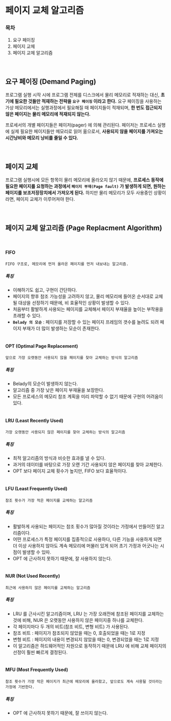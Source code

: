# 페이지 교체 알고리즘
### 목차
1. 요구 페이징
2. 페이지 교체
3. 페이지 교체 알고리즘
<br><br><br>

## 요구 페이징 (Demand Paging)
프로그램 실행 시작 시에 프로그램 전체를 디스크에서 물리 메모리로 적재하는 대신, **초기에 필요한 것들만 적재하는 전략을 `요구 페이징` 이라고 한다.** 요구 페이징을 사용하는 가상 메모리에서는 실행과정에서 필요해질 때 페이지들이 적재되며, **한 번도 접근되지 않은 페이지는 물리 메모리에 적재되지 않는다.**

프로세서의 개별 페이지들은 페이저(pager) 에 의해 관리된다. 페이저는 프로세스 실행에 실제 필요한 페이지들만 메모리로 읽어 옮으로서, **사용되지 않을 페이지를 가져오는 시간낭비와 메모리 낭비를 줄일 수 있다.**
<br><br><br>

## 페이지 교체
프로그램 실행시에 모든 항목이 물리 메모리에 올라오지 않기 때문에, **프로세스 동작에 필요한 페이지를 요청하는 과정에서 `페이지 부재(Page fault)` 가 발생하게 되면, 원하는 페이지를 보조저장장치에서 가져오게 된다.** 하지만 물리 메모리가 모두 사용중인 상황이라면, 페이지 교체가 이루어져야 한다.
<br><br><br>

## 페이지 교체 알고리즘 (Page Replacment Algorithm)
<br>

#### FIFO
```
FIFO 구조로, 메모리에 먼저 올라온 페이지를 먼저 내보내는 알고리즘.
```

##### 특징
- 이해하기도 쉽고, 구현이 간단하다.
- 페이지의 향후 참조 가능성을 고려하지 않고, 물리 메모리에 들어온 순서대로 교체될 대상을 선정하기 때문에, 비 효율적인 상황이 발생할 수 있다.
- 처음부터 활발하게 사용되는 페이지를 교체해서 페이지 부재율을 높이는 부작용을 초래할 수 있다.
- **`Belady 의 모순`** : 페이지를 저장할 수 있는 페이지 프레임의 갯수를 늘려도 되려 페이지 부재가 더 많이 발생하는 모순이 존재한다.
<br><br>

#### OPT (Optimal Page Replacement)
```
앞으로 가장 오랫동안 사용되지 않을 페이지를 찾아 교체하는 방식의 알고리즘
```

##### 특징
- Belady의 모순이 발생하지 않는다.
- 알고리즘 중 가장 낮은 페이지 부재율을 보장한다.
- 모든 프로세스의 메모리 참조 계획을 미리 파악할 수 없기 때문에 구현의 어려움이 있다.
<br><br>

#### LRU (Least Recently Used)
```
가장 오랫동안 사용되지 않은 페이지를 찾아 교체하는 방식의 알고리즘
```

##### 특징
- 최적 알고리즘의 방식과 비슷한 효과를 낼 수 있다.
- 과거의 데이터를 바탕으로 가장 오랜 기간 사용되지 않은 페이지를 찾아 교체한다.
- OPT 보다 페이지 교체 횟수가 높지만, FIFO 보다 효율적이다.
<br><br>

#### LFU (Least Frequently Used)
```
참조 횟수가 가장 적은 페이지를 교체하는 알고리즘
```

##### 특징
- 활발하게 사용되는 페이지는 참조 횟수가 많아질 것이라는 가정에서 만들어진 알고리즘이다.
- 어떤 프로세스가 특정 페이지를 집중적으로 사용하다, 다른 기능을 사용하게 되면 더 이상 사용하지 않아도 계속 메모리에 머물러 있게 되어 초기 가정과 어긋나는 시점이 발생할 수 있따.
- OPT 에 근사하지 못하기 때문에, 잘 사용하지 않는다.
<br><br>

#### NUR (Not Used Recently)
```
최근에 사용하지 않은 페이지를 교체하는 알고리즘
```

##### 특징
- LRU 를 근사시킨 알고리즘이며, LRU 는 가장 오래전에 참조된 페이지를 교체하는 것에 비해, NUR 은 오랫동안 사용하지 않은 페이지중 하나를 교체한다.
- 각 페이지마다 두 개의 비트(참조 비트, 변형 비트) 가 사용된다.
- 참조 비트 : 페이지가 참조되지 않았을 때는 0, 호출되었을 때는 1로 지정
- 변형 비트 : 페이지의 내용이 변경되지 않았을 때는 0, 변경되었을 때는 1로 지정
- 이 알고리즘은 하드웨어적인 자원으로 동작하기 때문에 LRU 에 비해 교체 페이지의 선정이 훨씬 빠르게 결정된다.
<br><br>

#### MFU (Most Frequently Used)
```
참조 횟수가 가장 작은 페이지가 최근에 메모리에 올라왔고, 앞으로도 계속 사용될 것이라는 가정에 기반한다.
```

##### 특징
- OPT 에 근사하지 못하기 때문에, 잘 쓰이지 않는다.